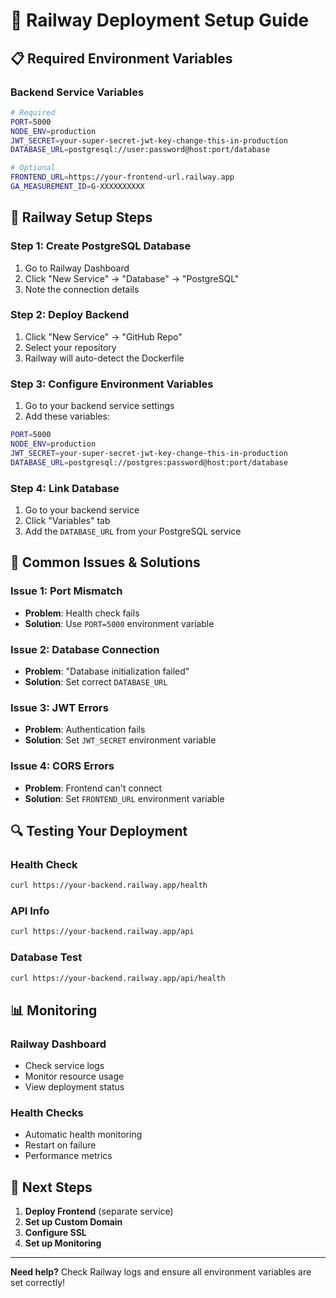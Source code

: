 # 🚂 Railway Deployment Setup Guide

## 📋 **Required Environment Variables**

### **Backend Service Variables**
```bash
# Required
PORT=5000
NODE_ENV=production
JWT_SECRET=your-super-secret-jwt-key-change-this-in-production
DATABASE_URL=postgresql://user:password@host:port/database

# Optional
FRONTEND_URL=https://your-frontend-url.railway.app
GA_MEASUREMENT_ID=G-XXXXXXXXXX
```

## 🔧 **Railway Setup Steps**

### **Step 1: Create PostgreSQL Database**
1. Go to Railway Dashboard
2. Click "New Service" → "Database" → "PostgreSQL"
3. Note the connection details

### **Step 2: Deploy Backend**
1. Click "New Service" → "GitHub Repo"
2. Select your repository
3. Railway will auto-detect the Dockerfile

### **Step 3: Configure Environment Variables**
1. Go to your backend service settings
2. Add these variables:

```bash
PORT=5000
NODE_ENV=production
JWT_SECRET=your-super-secret-jwt-key-change-this-in-production
DATABASE_URL=postgresql://postgres:password@host:port/database
```

### **Step 4: Link Database**
1. Go to your backend service
2. Click "Variables" tab
3. Add the `DATABASE_URL` from your PostgreSQL service

## 🚨 **Common Issues & Solutions**

### **Issue 1: Port Mismatch**
- **Problem**: Health check fails
- **Solution**: Use `PORT=5000` environment variable

### **Issue 2: Database Connection**
- **Problem**: "Database initialization failed"
- **Solution**: Set correct `DATABASE_URL`

### **Issue 3: JWT Errors**
- **Problem**: Authentication fails
- **Solution**: Set `JWT_SECRET` environment variable

### **Issue 4: CORS Errors**
- **Problem**: Frontend can't connect
- **Solution**: Set `FRONTEND_URL` environment variable

## 🔍 **Testing Your Deployment**

### **Health Check**
```bash
curl https://your-backend.railway.app/health
```

### **API Info**
```bash
curl https://your-backend.railway.app/api
```

### **Database Test**
```bash
curl https://your-backend.railway.app/api/health
```

## 📊 **Monitoring**

### **Railway Dashboard**
- Check service logs
- Monitor resource usage
- View deployment status

### **Health Checks**
- Automatic health monitoring
- Restart on failure
- Performance metrics

## 🎯 **Next Steps**

1. **Deploy Frontend** (separate service)
2. **Set up Custom Domain**
3. **Configure SSL**
4. **Set up Monitoring**

---

**Need help?** Check Railway logs and ensure all environment variables are set correctly! 